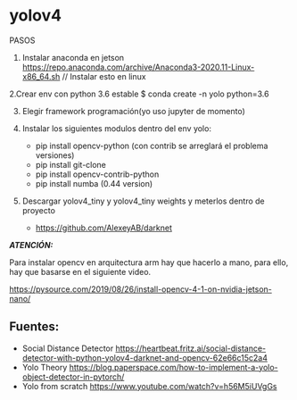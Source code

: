# yolov4

PASOS
1. Instalar anaconda en jetson
https://repo.anaconda.com/archive/Anaconda3-2020.11-Linux-x86_64.sh  // Instalar esto en linux

2.Crear env con python 3.6 estable
	$ conda create -n yolo python=3.6

3. Elegir framework programación(yo uso jupyter de momento)

4. Instalar los siguientes modulos dentro del env yolo:
	- pip install opencv-python (con contrib se arreglará el problema versiones)
	- pip install git-clone
	- pip install opencv-contrib-python
	- pip install numba (0.44 version)

5. Descargar yolov4_tiny y yolov4_tiny weights y meterlos dentro de proyecto
	- https://github.com/AlexeyAB/darknet


***ATENCIÓN:***

Para instalar opencv en arquitectura arm hay que hacerlo a mano, para ello, hay que basarse en el siguiente video.

https://pysource.com/2019/08/26/install-opencv-4-1-on-nvidia-jetson-nano/


## Fuentes:

- Social Distance Detector
https://heartbeat.fritz.ai/social-distance-detector-with-python-yolov4-darknet-and-opencv-62e66c15c2a4
- Yolo Theory
https://blog.paperspace.com/how-to-implement-a-yolo-object-detector-in-pytorch/
- Yolo from scratch
https://www.youtube.com/watch?v=h56M5iUVgGs
